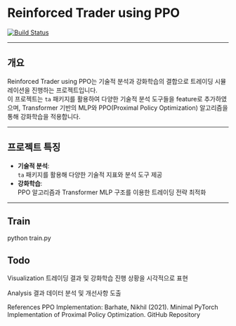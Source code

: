 # Reinforced Trader using PPO

[![Build Status](https://img.shields.io/badge/build-passing-brightgreen)](https://github.com/yourusername/reinforced_trader_ppo)

---

## 개요

Reinforced Trader using PPO는 기술적 분석과 강화학습의 결합으로 트레이딩 시뮬레이션을 진행하는 프로젝트입니다.  
이 프로젝트는 `ta` 패키지를 활용하여 다양한 기술적 분석 도구들을 feature로 추가하였으며, Transformer 기반의 MLP와 PPO(Proximal Policy Optimization) 알고리즘을 통해 강화학습을 적용합니다.

---

## 프로젝트 특징

- **기술적 분석**:  
  `ta` 패키지를 활용해 다양한 기술적 지표와 분석 도구 제공
- **강화학습**:  
  PPO 알고리즘과 Transformer MLP 구조를 이용한 트레이딩 전략 최적화

---

## Train
python train.py

## Todo

Visualization
트레이딩 결과 및 강화학습 진행 상황을 시각적으로 표현

Analysis
결과 데이터 분석 및 개선사항 도출

References
PPO Implementation:
Barhate, Nikhil (2021). Minimal PyTorch Implementation of Proximal Policy Optimization.
GitHub Repository